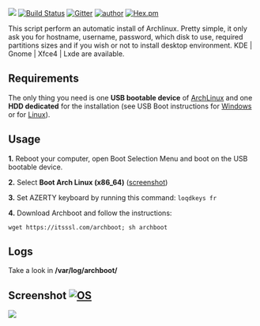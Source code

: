 ![](https://raw.githubusercontent.com/grm34/archboot/master/img/archboot.png)
[![Build Status](https://travis-ci.org/grm34/archboot.svg?branch=master)](https://travis-ci.org/grm34/archboot) [![Gitter](https://badges.gitter.im/grm34/archboot.svg)](https://gitter.im/grm34/archboot?utm_source=badge&utm_medium=badge&utm_campaign=pr-badge) [![author](https://img.shields.io/badge/author-grm34-red.svg)](https://github.com/grm34) [![Hex.pm](https://img.shields.io/hexpm/l/plug.svg)](https://github.com/grm34/archboot/blob/master/LICENSE)

This script perform an automatic install of Archlinux.
Pretty simple, it only ask you for hostname, username,
password, which disk to use, required partitions sizes
and if you wish or not to install desktop environment.
KDE | Gnome | Xfce4 | Lxde are available.

## Requirements

The only thing you need is one **USB bootable device** of [ArchLinux](http://mir.archlinux.fr/iso/latest) and one **HDD dedicated** for the installation (see USB Boot instructions for [Windows](https://rufus.akeo.ie/?locale=fr_FR) or for [Linux](https://debian-facile.org/doc:install:usb-boot)).

## Usage

**1.** Reboot your computer, open Boot Selection Menu and boot on the USB bootable device.

**2.** Select **Boot Arch Linux (x86_64)** ([screenshot](https://raw.githubusercontent.com/grm34/archboot/master/img/archlinux.png))

**3.** Set AZERTY keyboard by running this command: `loqdkeys fr`

**4.** Download Archboot and follow the instructions:

`wget https://itsssl.com/archboot; sh archboot`

## Logs
Take a look in **/var/log/archboot/**

## Screenshot [![OS](https://img.shields.io/badge/Archlinux-xfce4-blue.svg)](https://raw.githubusercontent.com/grm34/archboot/master/img/screenshot.png)

![](https://raw.githubusercontent.com/grm34/archboot/master/img/screenshot.png)
